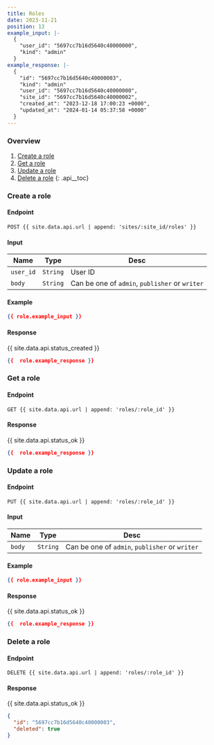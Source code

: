 ```yaml
---
title: Roles
date: 2023-11-21
position: 13
example_input: |-
  {
    "user_id": "5697cc7b16d5640c40000000",
    "kind": "admin"
  }
example_response: |-
  {
    "id": "5697cc7b16d5640c40000003",
    "kind": "admin"
    "user_id": "5697cc7b16d5640c40000000",
    "site_id": "5697cc7b16d5640c40000002",
    "created_at": "2023-12-18 17:00:23 +0000",
    "updated_at": "2024-01-14 05:37:58 +0000"
  }
---
```


### Overview

1. [Create a role](#create-role)
1. [Get a role](#get-role)
1. [Update a role](#update-role)
1. [Delete a role](#delete-role)
{: .api__toc}



### Create a role

#### Endpoint

~~~
POST {{ site.data.api.url | append: 'sites/:site_id/roles' }}
~~~

#### Input

| Name | Type | Desc |
|------|------|------|
| `user_id` | `String` | User ID |
| `body` | `String` | Can be one of `admin`, `publisher` or `writer` |

#### Example

~~~ json
{{ role.example_input }}
~~~

#### Response

{{ site.data.api.status_created }}
~~~ json
{{  role.example_response }}
~~~





### Get a role

#### Endpoint

~~~
GET {{ site.data.api.url | append: 'roles/:role_id' }}
~~~

#### Response

{{ site.data.api.status_ok }}
~~~ json
{{  role.example_response }}
~~~





### Update a role

#### Endpoint

~~~
PUT {{ site.data.api.url | append: 'roles/:role_id' }}
~~~

#### Input

| Name | Type | Desc |
|------|------|------|
| `body` | `String` | Can be one of `admin`, `publisher` or `writer` |

#### Example

~~~ json
{{ role.example_input }}
~~~

#### Response

{{ site.data.api.status_ok }}
~~~ json
{{  role.example_response }}
~~~




### Delete a role

#### Endpoint

~~~
DELETE {{ site.data.api.url | append: 'roles/:role_id' }}
~~~

#### Response

{{ site.data.api.status_ok }}
~~~ json
{
  "id": "5697cc7b16d5640c40000003",
  "deleted": true
}
~~~
